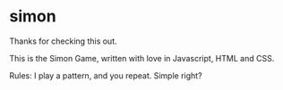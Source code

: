 # simon

Thanks for checking this out.

This is the Simon Game, written with love in Javascript, HTML and CSS.

Rules: I play a pattern, and you repeat. Simple right?
